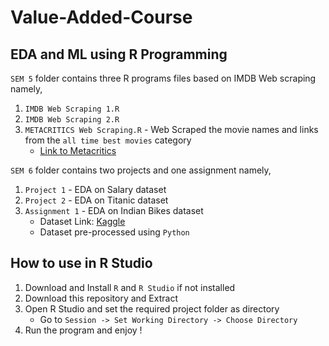 # Value-Added-Course
## EDA and ML using R Programming 

`SEM 5` folder contains three R programs files based on IMDB Web scraping namely,
1. `IMDB Web Scraping 1.R`
2. `IMDB Web Scraping 2.R`
3. `METACRITICS Web Scraping.R` - Web Scraped the movie names and links from the `all time best movies` category
   * [Link to Metacritics](https://www.metacritic.com/browse/movies/score/metascore/all/filtered?sort=desc)

`SEM 6` folder contains two projects and one assignment namely,
1. `Project 1` - EDA on Salary dataset
2. `Project 2` - EDA on Titanic dataset
3. `Assignment 1` - EDA on Indian Bikes dataset 
    * Dataset Link: [Kaggle](https://www.kaggle.com/datasets/rajeshrampure/motorbikes-in-indian-market-2022)
    * Dataset pre-processed using `Python`
    
## How to use in R Studio
1. Download and Install `R` and `R Studio` if not installed
2. Download this repository and Extract
3. Open R Studio and set the required project folder as directory
   * Go to `Session -> Set Working Directory -> Choose Directory`
4. Run the program and enjoy !
